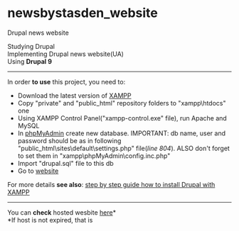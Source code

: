 # newsbystasden_website

Drupal news website

Studying Drupal  
Implementing Drupal news website(UA)  
Using **Drupal 9**

***

In order **to use** this project, you need to:
* Download the latest version of [XAMPP](https://www.apachefriends.org/download.html)
* Copy "private" and "public_html" repository folders to "xampp\htdocs" one
* Using XAMPP Control Panel("xampp-control.exe" file), run Apache and MySQL
* In [phpMyAdmin](http://localhost/phpmyadmin) create new database. IMPORTANT: db name, user and password should be as in following "public_html\sites\default\settings.php" file(*line 804*). ALSO don't forget to set them in "xampp\phpMyAdmin\config.inc.php"
* Import "drupal.sql" file to this db
* Go to [website](http://localhost/drupal)

For more details **see also**: [step by step guide how to install Drupal with XAMPP](https://www.youtube.com/watch?v=kMfv_cVKOaA&t=239s)

***

You can **check** hosted wesbite [here](http://newsbystasden.site)*  
*If host is not expired, that is
